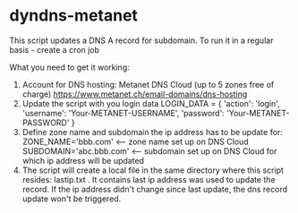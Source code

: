 # dyndns-metanet
This script updates a DNS A record for subdomain.
To run it in a regular basis - create a cron job

What you need to get it working:
1. Account for DNS hosting: Metanet DNS Cloud (up to 5 zones free of charge)
	https://www.metanet.ch/email-domains/dns-hosting
2. Update the script with you login data
	LOGIN_DATA = {
	  'action': 'login',
	  'username': 'Your-METANET-USERNAME',
	  'password': 'Your-METANET-PASSWORD'
	}
3. Define zone name and subdomain the ip address has to be update for:
	ZONE_NAME='bbb.com' <-- zone name set up on DNS Cloud
	SUBDOMAIN='abc.bbb.com' <-- subdomain set up on DNS Cloud for which ip address will be updated
4. The script will create a local file in the same directory where this script resides: lastip.txt . It contains last ip address was used to update the record. If the ip address didn't change since last update, the dns record update won't be triggered.

